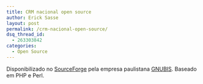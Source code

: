 ```yaml
---
title: CRM nacional open source
author: Erick Sasse
layout: post
permalink: /crm-nacional-open-source/
dsq_thread_id:
  - 263303842
categories:
  - Open Source
---
```

Disponibilizado no [SourceForge][1] pela empresa paulistana [GNUBIS][2]. Baseado em PHP e Perl.

 [1]: http://sourceforge.net/projects/gnubis/
 [2]: http://www.gnubis.com.br/
